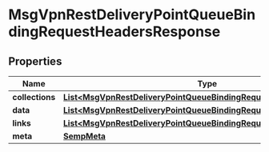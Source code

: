 
# MsgVpnRestDeliveryPointQueueBindingRequestHeadersResponse

## Properties
Name | Type | Description | Notes
------------ | ------------- | ------------- | -------------
**collections** | [**List&lt;MsgVpnRestDeliveryPointQueueBindingRequestHeaderCollections&gt;**](MsgVpnRestDeliveryPointQueueBindingRequestHeaderCollections.md) |  |  [optional]
**data** | [**List&lt;MsgVpnRestDeliveryPointQueueBindingRequestHeader&gt;**](MsgVpnRestDeliveryPointQueueBindingRequestHeader.md) |  |  [optional]
**links** | [**List&lt;MsgVpnRestDeliveryPointQueueBindingRequestHeaderLinks&gt;**](MsgVpnRestDeliveryPointQueueBindingRequestHeaderLinks.md) |  |  [optional]
**meta** | [**SempMeta**](SempMeta.md) |  | 



